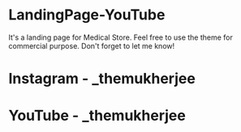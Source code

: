 # LandingPage-YouTube
It's a landing page for Medical Store.
Feel free to use the theme for commercial purpose.
Don't forget to let me know! 
# Instagram - _themukherjee
# YouTube - _themukherjee